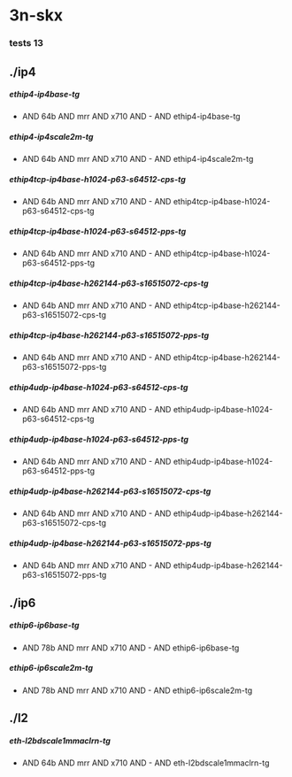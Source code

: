 # 3n-skx
### tests 13
## ./ip4
##### ethip4-ip4base-tg
- AND 64b AND mrr AND x710 AND - AND ethip4-ip4base-tg
##### ethip4-ip4scale2m-tg
- AND 64b AND mrr AND x710 AND - AND ethip4-ip4scale2m-tg
##### ethip4tcp-ip4base-h1024-p63-s64512-cps-tg
- AND 64b AND mrr AND x710 AND - AND ethip4tcp-ip4base-h1024-p63-s64512-cps-tg
##### ethip4tcp-ip4base-h1024-p63-s64512-pps-tg
- AND 64b AND mrr AND x710 AND - AND ethip4tcp-ip4base-h1024-p63-s64512-pps-tg
##### ethip4tcp-ip4base-h262144-p63-s16515072-cps-tg
- AND 64b AND mrr AND x710 AND - AND ethip4tcp-ip4base-h262144-p63-s16515072-cps-tg
##### ethip4tcp-ip4base-h262144-p63-s16515072-pps-tg
- AND 64b AND mrr AND x710 AND - AND ethip4tcp-ip4base-h262144-p63-s16515072-pps-tg
##### ethip4udp-ip4base-h1024-p63-s64512-cps-tg
- AND 64b AND mrr AND x710 AND - AND ethip4udp-ip4base-h1024-p63-s64512-cps-tg
##### ethip4udp-ip4base-h1024-p63-s64512-pps-tg
- AND 64b AND mrr AND x710 AND - AND ethip4udp-ip4base-h1024-p63-s64512-pps-tg
##### ethip4udp-ip4base-h262144-p63-s16515072-cps-tg
- AND 64b AND mrr AND x710 AND - AND ethip4udp-ip4base-h262144-p63-s16515072-cps-tg
##### ethip4udp-ip4base-h262144-p63-s16515072-pps-tg
- AND 64b AND mrr AND x710 AND - AND ethip4udp-ip4base-h262144-p63-s16515072-pps-tg
## ./ip6
##### ethip6-ip6base-tg
- AND 78b AND mrr AND x710 AND - AND ethip6-ip6base-tg
##### ethip6-ip6scale2m-tg
- AND 78b AND mrr AND x710 AND - AND ethip6-ip6scale2m-tg
## ./l2
##### eth-l2bdscale1mmaclrn-tg
- AND 64b AND mrr AND x710 AND - AND eth-l2bdscale1mmaclrn-tg
